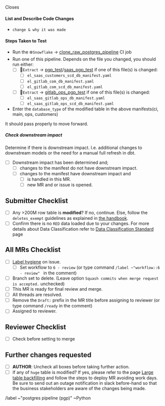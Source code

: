 Closes

#### List and Describe Code Changes <!-- focus on why the changes are being made-->

* `change & why it was made`

#### Steps Taken to Test

* Run the ❄️`Snowflake` -> [clone_raw_postgres_pipeline](https://about.gitlab.com/handbook/business-technology/data-team/platform/ci-jobs/#clone_raw_postgres_pipeline) CI job
* Run one of this pipeline. Depends on the file you changed, you should run either:
    * [ ] 🚂`Extract` -> [pgp_test](https://about.gitlab.com/handbook/business-technology/data-team/platform/ci-jobs/#pgp_test)/[saas_pgp_test](https://about.gitlab.com/handbook/business-technology/data-team/platform/ci-jobs/#saas_pgp_test) if one of this file(s) is changed:
        * [ ] `el_saas_customers_scd_db_manifest.yaml`
        * [ ] `el_gitlab_com_db_manifest.yaml`
        * [ ] `el_gitlab_com_scd_db_manifest.yaml`
    * [ ] 🚂`Extract` -> [gitlab_ops_pgp_test](https://about.gitlab.com/handbook/business-technology/data-team/platform/ci-jobs/#gitlab_ops_pgp_test) if one of this file(s) is changed:
        * [ ] `el_saas_gitlab_ops_db_manifest.yaml`
        * [ ] `el_saas_gitlab_ops_scd_db_manifest.yaml`
* Enter the `database_type` of the modified table in the above manifests(ci, main, ops, customers)

It should pass properly to move forward.

##### Check downstream impact

Determine if there is downstream impact. I.e. additional changes to downstream models or the need for a manual full refresh in dbt.

- [ ] Downstream impact has been determined and;
   - [ ] changes to the manifest do not have downstream impact.
   - [ ] changes to the manifest have downstream impact and
      - [ ] is handled in this MR.
      - [ ] new MR and or issue is opened.

## Submitter Checklist

* [ ] Any >200M row table is **modified**? If no, continue. Else, follow the `deletes_exempt` guidelines as explained in [the handbook](https://gitlab.com/gitlab-com/content-sites/internal-handbook/-/blob/main/content/handbook/enterprise-data/platform/pipelines/_index.md?ref_type=heads#pgp-manifest-definition).
* [ ] Confirm there is no `RED` data loaded due to your changes. For more details about Data Classification refer to [Data Classification Standard](https://about.gitlab.com/handbook/security/data-classification-standard.html) page

## All MRs Checklist
- [ ] [Label hygiene](https://about.gitlab.com/handbook/business-ops/data-team/how-we-work/#issue-labeling) on issue.
    - [ ] Set workflow to `6 - review` (or type command `/label ~"workflow::6 - review" ` in the comment)
- [ ] Branch set to delete. (Leave option `Squash commits when merge request is accepted.` unchecked)
- [ ] This MR is ready for final review and merge.
- [ ] All threads are resolved.
- [ ] Remove the `Draft:` prefix in the MR title before assigning to reviewer (or type command `/ready` in the comment)
- [ ] Assigned to reviewer.

## Reviewer Checklist
- [ ]  Check before setting to merge

## Further changes requested
* [ ] **AUTHOR**: Uncheck all boxes before taking further action.
* [ ] If any of `huge` table is modified? If yes, please refer to the page [Large table backfilling](https://about.gitlab.com/handbook/business-technology/data-team/platform/pipelines/SAAS-Gitlab-com/#large-tables-backfilling) and follow the steps to deploy MR avoiding work days. Be sure to send out an outage notification in slack before-hand so that the business stakeholders are aware of the changes being made.

/label ~"postgres pipeline (pgp)" ~Python
